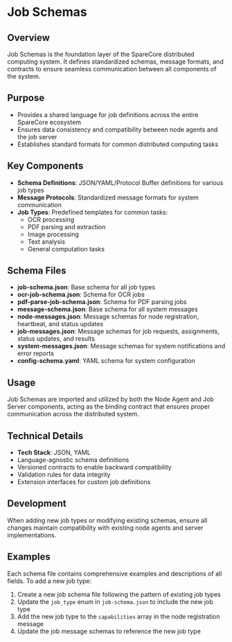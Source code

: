 # Job Schemas

## Overview
Job Schemas is the foundation layer of the SpareCore distributed computing system. It defines standardized schemas, message formats, and contracts to ensure seamless communication between all components of the system.

## Purpose
- Provides a shared language for job definitions across the entire SpareCore ecosystem
- Ensures data consistency and compatibility between node agents and the job server
- Establishes standard formats for common distributed computing tasks

## Key Components
- **Schema Definitions**: JSON/YAML/Protocol Buffer definitions for various job types
- **Message Protocols**: Standardized message formats for system communication
- **Job Types**: Predefined templates for common tasks:
  - OCR processing
  - PDF parsing and extraction
  - Image processing
  - Text analysis
  - General computation tasks

## Schema Files
- **job-schema.json**: Base schema for all job types
- **ocr-job-schema.json**: Schema for OCR jobs
- **pdf-parse-job-schema.json**: Schema for PDF parsing jobs
- **message-schema.json**: Base schema for all system messages
- **node-messages.json**: Message schemas for node registration, heartbeat, and status updates
- **job-messages.json**: Message schemas for job requests, assignments, status updates, and results
- **system-messages.json**: Message schemas for system notifications and error reports
- **config-schema.yaml**: YAML schema for system configuration

## Usage
Job Schemas are imported and utilized by both the Node Agent and Job Server components, acting as the binding contract that ensures proper communication across the distributed system.

## Technical Details
- **Tech Stack**: JSON, YAML
- Language-agnostic schema definitions
- Versioned contracts to enable backward compatibility
- Validation rules for data integrity
- Extension interfaces for custom job definitions

## Development
When adding new job types or modifying existing schemas, ensure all changes maintain compatibility with existing node agents and server implementations.

## Examples
Each schema file contains comprehensive examples and descriptions of all fields. To add a new job type:

1. Create a new job schema file following the pattern of existing job types
2. Update the `job_type` enum in `job-schema.json` to include the new job type
3. Add the new job type to the `capabilities` array in the node registration message
4. Update the job message schemas to reference the new job type